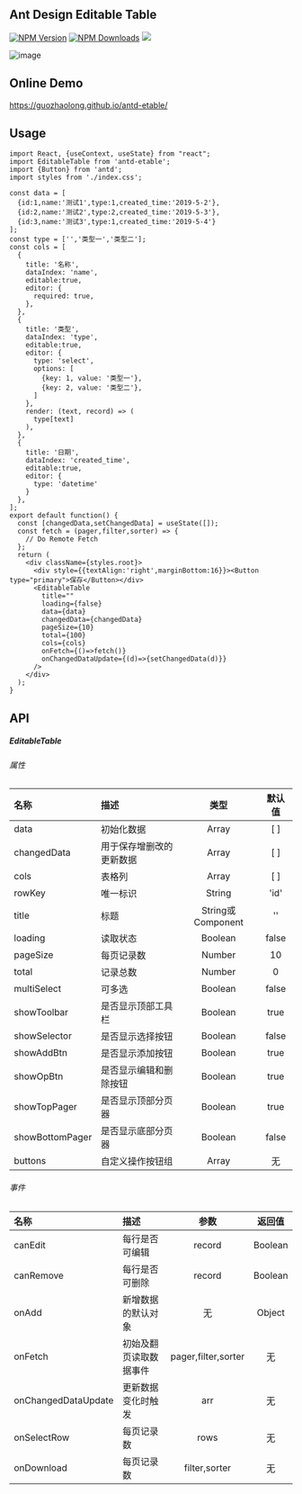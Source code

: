 ## Ant Design Editable Table

[![NPM Version](http://img.shields.io/npm/v/antd-etable.svg?style=flat)](https://www.npmjs.org/package/antd-etable)
[![NPM Downloads](https://img.shields.io/npm/dm/antd-etable.svg?style=flat)](https://www.npmjs.org/package/antd-etable)
![](https://img.shields.io/badge/license-MIT-000000.svg)

![image](https://github.com/guozhaolong/antd-etable/raw/master/example/snapshots/1.jpg)

## Online Demo
https://guozhaolong.github.io/antd-etable/

## Usage
```
import React, {useContext, useState} from "react";
import EditableTable from 'antd-etable';
import {Button} from 'antd';
import styles from './index.css';

const data = [
  {id:1,name:'测试1',type:1,created_time:'2019-5-2'},
  {id:2,name:'测试2',type:2,created_time:'2019-5-3'},
  {id:3,name:'测试3',type:1,created_time:'2019-5-4'}
];
const type = ['','类型一','类型二'];
const cols = [
  {
    title: '名称',
    dataIndex: 'name',
    editable:true,
    editor: {
      required: true,
    },
  },
  {
    title: '类型',
    dataIndex: 'type',
    editable:true,
    editor: {
      type: 'select',
      options: [
        {key: 1, value: '类型一'},
        {key: 2, value: '类型二'},
      ]
    },
    render: (text, record) => (
      type[text]
    ),
  },
  {
    title: '日期',
    dataIndex: 'created_time',
    editable:true,
    editor: {
      type: 'datetime'
    }
  },
];
export default function() {
  const [changedData,setChangedData] = useState([]);
  const fetch = (pager,filter,sorter) => {
    // Do Remote Fetch
  };
  return (
    <div className={styles.root}>
      <div style={{textAlign:'right',marginBottom:16}}><Button type="primary">保存</Button></div>
      <EditableTable
        title=""
        loading={false}
        data={data}
        changedData={changedData}
        pageSize={10}
        total={100}
        cols={cols}
        onFetch={()=>fetch()}
        onChangedDataUpdate={(d)=>{setChangedData(d)}}
      />
    </div>
  );
}

```
## API
##### EditableTable
###### 属性
| 名称 | 描述 | 类型 | 默认值 |
|:---|:---|:---:|:---:|
| data | 初始化数据 | Array | [ ] |
| changedData | 用于保存增删改的更新数据 | Array | [ ] |
| cols | 表格列 | Array | [ ] |
| rowKey | 唯一标识 | String | 'id' |
| title | 标题 | String或Component | '' |
| loading | 读取状态 | Boolean | false |
| pageSize | 每页记录数 | Number | 10 |
| total | 记录总数 | Number | 0 |
| multiSelect | 可多选 | Boolean | false |
| showToolbar | 是否显示顶部工具栏 | Boolean | true |
| showSelector | 是否显示选择按钮 | Boolean | false |
| showAddBtn | 是否显示添加按钮 | Boolean | true |
| showOpBtn | 是否显示编辑和删除按钮 | Boolean | true |
| showTopPager | 是否显示顶部分页器 | Boolean | true |
| showBottomPager | 是否显示底部分页器 | Boolean | false |
| buttons | 自定义操作按钮组 | Array | 无 |

###### 事件
| 名称 | 描述 | 参数 | 返回值 |
|:---|:---|:---:|:---:|
| canEdit | 每行是否可编辑 | record | Boolean |
| canRemove | 每行是否可删除 | record | Boolean |
| onAdd | 新增数据的默认对象 | 无 | Object |
| onFetch | 初始及翻页读取数据事件 | pager,filter,sorter | 无 |
| onChangedDataUpdate | 更新数据变化时触发 | arr | 无 |
| onSelectRow | 每页记录数 | rows | 无 |
| onDownload | 每页记录数 | filter,sorter | 无 |
